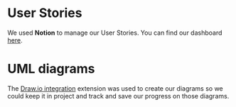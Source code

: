 # User Stories 

We used **Notion** to manage our User Stories. You can find our dashboard [here](https://www.notion.so/8e6cc84c5a444cbc9fd0de9b800348e2?v=b188190fdcb84d1bae9a8e8f79dbe23e).

# UML diagrams

The [Draw.io integration](https://marketplace.visualstudio.com/items?itemName=hediet.vscode-drawio) extension was used to create our diagrams so we could keep it in project and track and save our progress on those diagrams.
